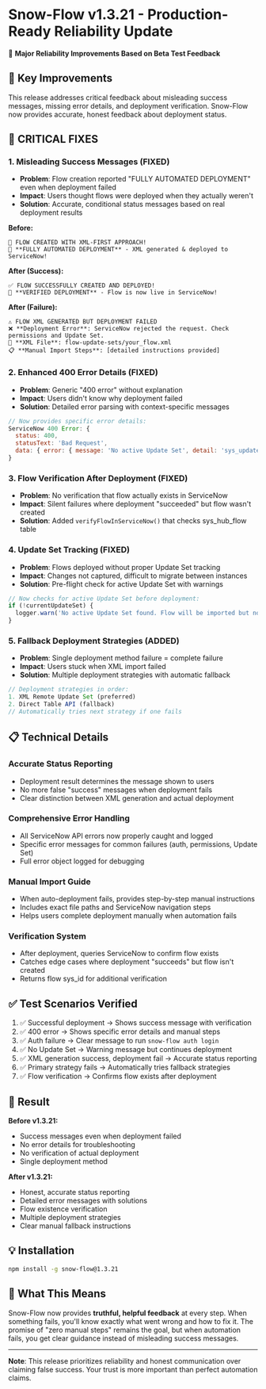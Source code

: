 # Snow-Flow v1.3.21 - Production-Ready Reliability Update

🚀 **Major Reliability Improvements Based on Beta Test Feedback**

## 🎯 Key Improvements

This release addresses critical feedback about misleading success messages, missing error details, and deployment verification. Snow-Flow now provides accurate, honest feedback about deployment status.

## 🔴 CRITICAL FIXES

### 1. **Misleading Success Messages** (FIXED)
- **Problem**: Flow creation reported "FULLY AUTOMATED DEPLOYMENT" even when deployment failed
- **Impact**: Users thought flows were deployed when they actually weren't
- **Solution**: Accurate, conditional status messages based on real deployment results

**Before:**
```
🎯 FLOW CREATED WITH XML-FIRST APPROACH!
🚀 **FULLY AUTOMATED DEPLOYMENT** - XML generated & deployed to ServiceNow!
```

**After (Success):**
```
✅ FLOW SUCCESSFULLY CREATED AND DEPLOYED!
🚀 **VERIFIED DEPLOYMENT** - Flow is now live in ServiceNow!
```

**After (Failure):**
```
⚠️ FLOW XML GENERATED BUT DEPLOYMENT FAILED
❌ **Deployment Error**: ServiceNow rejected the request. Check permissions and Update Set.
📁 **XML File**: flow-update-sets/your_flow.xml
📋 **Manual Import Steps**: [detailed instructions provided]
```

### 2. **Enhanced 400 Error Details** (FIXED)
- **Problem**: Generic "400 error" without explanation
- **Impact**: Users didn't know why deployment failed
- **Solution**: Detailed error parsing with context-specific messages

```javascript
// Now provides specific error details:
ServiceNow 400 Error: {
  status: 400,
  statusText: 'Bad Request',
  data: { error: { message: 'No active Update Set', detail: 'sys_update_set required' } }
}
```

### 3. **Flow Verification After Deployment** (FIXED)
- **Problem**: No verification that flow actually exists in ServiceNow
- **Impact**: Silent failures where deployment "succeeded" but flow wasn't created
- **Solution**: Added `verifyFlowInServiceNow()` that checks sys_hub_flow table

### 4. **Update Set Tracking** (FIXED)
- **Problem**: Flows deployed without proper Update Set tracking
- **Impact**: Changes not captured, difficult to migrate between instances
- **Solution**: Pre-flight check for active Update Set with warnings

```javascript
// Now checks for active Update Set before deployment:
if (!currentUpdateSet) {
  logger.warn('No active Update Set found. Flow will be imported but not tracked properly.');
}
```

### 5. **Fallback Deployment Strategies** (ADDED)
- **Problem**: Single deployment method failure = complete failure
- **Impact**: Users stuck when XML import failed
- **Solution**: Multiple deployment strategies with automatic fallback

```javascript
// Deployment strategies in order:
1. XML Remote Update Set (preferred)
2. Direct Table API (fallback)
// Automatically tries next strategy if one fails
```

## 📋 Technical Details

### Accurate Status Reporting
- Deployment result determines the message shown to users
- No more false "success" messages when deployment fails
- Clear distinction between XML generation and actual deployment

### Comprehensive Error Handling
- All ServiceNow API errors now properly caught and logged
- Specific error messages for common failures (auth, permissions, Update Set)
- Full error object logged for debugging

### Manual Import Guide
- When auto-deployment fails, provides step-by-step manual instructions
- Includes exact file paths and ServiceNow navigation steps
- Helps users complete deployment manually when automation fails

### Verification System
- After deployment, queries ServiceNow to confirm flow exists
- Catches edge cases where deployment "succeeds" but flow isn't created
- Returns flow sys_id for additional verification

## ✅ Test Scenarios Verified

1. ✅ Successful deployment → Shows success message with verification
2. ✅ 400 error → Shows specific error details and manual steps
3. ✅ Auth failure → Clear message to run `snow-flow auth login`
4. ✅ No Update Set → Warning message but continues deployment
5. ✅ XML generation success, deployment fail → Accurate status reporting
6. ✅ Primary strategy fails → Automatically tries fallback strategies
7. ✅ Flow verification → Confirms flow exists after deployment

## 🚀 Result

**Before v1.3.21:**
- Success messages even when deployment failed
- No error details for troubleshooting
- No verification of actual deployment
- Single deployment method

**After v1.3.21:**
- Honest, accurate status reporting
- Detailed error messages with solutions
- Flow existence verification
- Multiple deployment strategies
- Clear manual fallback instructions

## 💡 Installation

```bash
npm install -g snow-flow@1.3.21
```

## 🎯 What This Means

Snow-Flow now provides **truthful, helpful feedback** at every step. When something fails, you'll know exactly what went wrong and how to fix it. The promise of "zero manual steps" remains the goal, but when automation fails, you get clear guidance instead of misleading success messages.

---

**Note**: This release prioritizes reliability and honest communication over claiming false success. Your trust is more important than perfect automation claims.
